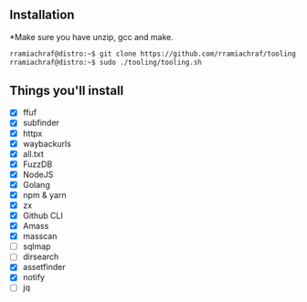 ## Installation
*Make sure you have unzip, gcc and make.
```sh
rramiachraf@distro:~$ git clone https://github.com/rramiachraf/tooling.git
rramiachraf@distro:~$ sudo ./tooling/tooling.sh
```

## Things you'll install
- [x] ffuf
- [x] subfinder
- [x] httpx
- [x] waybackurls
- [x] all.txt
- [x] FuzzDB
- [x] NodeJS
- [x] Golang
- [x] npm & yarn
- [x] zx
- [x] Github CLI
- [x] Amass
- [x] masscan
- [ ] sqlmap
- [ ] dirsearch
- [x] assetfinder
- [x] notify
- [ ] jq
